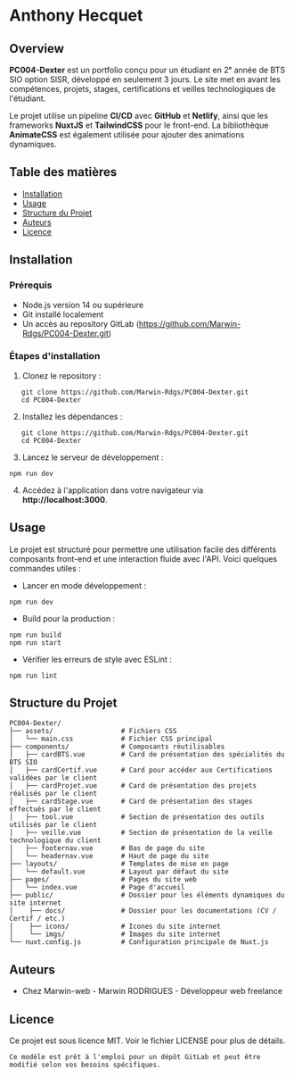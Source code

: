 # Anthony Hecquet

## Overview

**PC004-Dexter** est un portfolio conçu pour un étudiant en 2ᵉ année de BTS SIO option SISR, développé en seulement 3 jours. Le site met en avant les compétences, projets, stages, certifications et veilles technologiques de l'étudiant.

Le projet utilise un pipeline **CI/CD** avec **GitHub** et **Netlify**, ainsi que les frameworks **NuxtJS** et **TailwindCSS** pour le front-end. La bibliothèque **AnimateCSS** est également utilisée pour ajouter des animations dynamiques.

## Table des matières
- [Installation](#installation)
- [Usage](#usage)
- [Structure du Projet](#structure-du-projet)
- [Auteurs](#auteurs)
- [Licence](#licence)

## Installation

### Prérequis
- Node.js version 14 ou supérieure
- Git installé localement
- Un accès au repository GitLab (https://github.com/Marwin-Rdgs/PC004-Dexter.git)

### Étapes d'installation

1. Clonez le repository :
```
   git clone https://github.com/Marwin-Rdgs/PC004-Dexter.git
   cd PC004-Dexter
```

2. Installez les dépendances :
```
   git clone https://github.com/Marwin-Rdgs/PC004-Dexter.git
   cd PC004-Dexter
```

3. Lancez le serveur de développement :
```
npm run dev
```

4. Accédez à l'application dans votre navigateur via **http://localhost:3000**.

## Usage
Le projet est structuré pour permettre une utilisation facile des différents composants front-end et une interaction fluide avec l'API. Voici quelques commandes utiles :

- Lancer en mode développement :
```
npm run dev
```

- Build pour la production : 
```
npm run build
npm run start
```

- Vérifier les erreurs de style avec ESLint :
```
npm run lint
```

## Structure du Projet

```
PC004-Dexter/
├── assets/                 # Fichiers CSS
│   └── main.css            # Fichier CSS principal
├── components/             # Composants réutilisables
│   ├── cardBTS.vue         # Card de présentation des spécialités du BTS SIO
│   ├── cardCertif.vue      # Card pour accéder aux Certifications validées par le client
│   ├── cardProjet.vue      # Card de présentation des projets réalisés par le client
│   ├── cardStage.vue       # Card de présentation des stages effectués par le client
│   ├── tool.vue            # Section de présentation des outils utilisés par le client
│   ├── veille.vue          # Section de présentation de la veille technologique du client
│   ├── footernav.vue       # Bas de page du site
│   └── headernav.vue       # Haut de page du site
├── layouts/                # Templates de mise en page
│   └── default.vue         # Layout par défaut du site
├── pages/                  # Pages du site web
│   └── index.vue           # Page d'accueil
├── public/                 # Dossier pour les éléments dynamiques du site internet
│    ├── docs/              # Dossier pour les documentations (CV / Certif / etc.)
│    ├── icons/             # Icones du site internet
│    └── imgs/              # Images du site internet
└── nuxt.config.js          # Configuration principale de Nuxt.js
```

## Auteurs
- Chez Marwin-web - Marwin RODRIGUES - Développeur web freelance

## Licence
Ce projet est sous licence MIT. Voir le fichier LICENSE pour plus de détails.
```
Ce modèle est prêt à l'emploi pour un dépôt GitLab et peut être modifié selon vos besoins spécifiques.
```